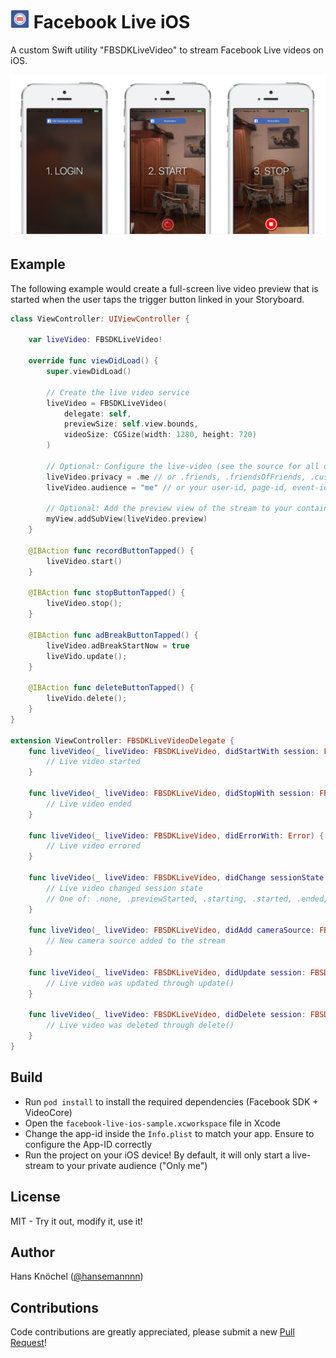 # <img src="./assets/facebook-live-logo.png" width="30" alt="" />&nbsp;Facebook Live iOS
A custom Swift utility "FBSDKLiveVideo" to stream Facebook Live videos on iOS.

<img alt="App Store" src="./assets/sample-app-preview.png" width="900" />

## Example
The following example would create a full-screen live video preview that is started when the user taps
the trigger button linked in your Storyboard.

```swift 
class ViewController: UIViewController {
    
    var liveVideo: FBSDKLiveVideo!

    override func viewDidLoad() {
        super.viewDidLoad()
      
        // Create the live video service
        liveVideo = FBSDKLiveVideo(
            delegate: self,
            previewSize: self.view.bounds,
            videoSize: CGSize(width: 1280, height: 720)
        )
        
        // Optional: Configure the live-video (see the source for all options)
        liveVideo.privacy = .me // or .friends, .friendsOfFriends, .custom
        liveVideo.audience = "me" // or your user-id, page-id, event-id, group-id, ...
        
        // Optional: Add the preview view of the stream to your container view.
        myView.addSubView(liveVideo.preview)
    }
    
    @IBAction func recordButtonTapped() {
        liveVideo.start()
    }    

    @IBAction func stopButtonTapped() {
        liveVideo.stop();
    }

    @IBAction func adBreakButtonTapped() {
        liveVideo.adBreakStartNow = true
        liveVido.update();
    }

    @IBAction func deleteButtonTapped() {
        liveVido.delete();
    }
}

extension ViewController: FBSDKLiveVideoDelegate {
    func liveVideo(_ liveVideo: FBSDKLiveVideo, didStartWith session: FBSDKLiveVideoSession) {
        // Live video started
    }

    func liveVideo(_ liveVideo: FBSDKLiveVideo, didStopWith session: FBSDKLiveVideoSession) {
        // Live video ended
    }

    func liveVideo(_ liveVideo: FBSDKLiveVideo, didErrorWith: Error) {
        // Live video errored
    }

    func liveVideo(_ liveVideo: FBSDKLiveVideo, didChange sessionState: FBSDKLiveVideoSessionState) {
        // Live video changed session state
        // One of: .none, .previewStarted, .starting, .started, .ended, .error
    }

    func liveVideo(_ liveVideo: FBSDKLiveVideo, didAdd cameraSource: FBSDKLiveVideoSession) {
        // New camera source added to the stream
    }

    func liveVideo(_ liveVideo: FBSDKLiveVideo, didUpdate session: FBSDKLiveVideoSession) {
        // Live video was updated through update()
    }

    func liveVideo(_ liveVideo: FBSDKLiveVideo, didDelete session: FBSDKLiveVideoSession) {
        // Live video was deleted through delete()
    }
}
```

## Build
* Run `pod install` to install the required dependencies (Facebook SDK + VideoCore)
* Open the `facebook-live-ios-sample.xcworkspace` file in Xcode
* Change the app-id inside the `Info.plist` to match your app. Ensure to configure the App-ID correctly
* Run the project on your iOS device! By default, it will only start a live-stream to your private audience ("Only me")

## License
MIT - Try it out, modify it, use it!

## Author
Hans Knöchel ([@hansemannnn](https://twitter.com/hansemannnn))

## Contributions
Code contributions are greatly appreciated, please submit a new [Pull Request](https://github.com/hansemannn/facebook-live-ios/pull/new/master)!
